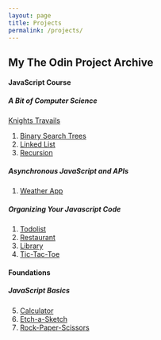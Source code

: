 ```yaml
---
layout: page
title: Projects
permalink: /projects/
---
```


## My The Odin Project Archive

#### JavaScript Course

##### A Bit of Computer Science

<a href="https://github.com/jakubkanna/knights-travails" target="_blank">Knights Travails</a>

1. <a href="https://github.com/jakubkanna/binary-search-trees" target="_blank">Binary Search Trees</a>
1. <a href="https://github.com/jakubkanna/linked-list" target="_blank">Linked List</a>
1. <a href="https://github.com/jakubkanna/recursion" target="_blank">Recursion</a>

##### Asynchronous JavaScript and APIs

1. <a href="https://jakubkanna.github.io/weatherapp/" target="_blank">Weather App</a>

##### Organizing Your Javascript Code

1. <a href="https://jakubkanna.github.io/todo-list/" target="_blank">Todolist</a>
2. <a href="https://jakubkanna.github.io/restaurant/" target="_blank">Restaurant</a>
3. <a href="https://jakubkanna.github.io/library-exercise/" target="_blank">Library</a>
4. <a href="https://jakubkanna.github.io/tic-tac-toe/" target="_blank">Tic-Tac-Toe</a>

#### Foundations

##### JavaScript Basics

5. <a href="https://jakubkanna.github.io/calculator/" target="_blank">Calculator</a>
6. <a href="https://jakubkanna.github.io/etch-a-sketch/" target="_blank">Etch-a-Sketch</a>
7. <a href="https://jakubkanna.github.io/rock-paper-scissors/" target="_blank">Rock-Paper-Scissors</a>
